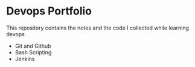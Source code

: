 # Devops Portfolio 

This repository contains the notes and the code I collected while learning devops

* Git and Github
* Bash Scripting
* Jenkins

